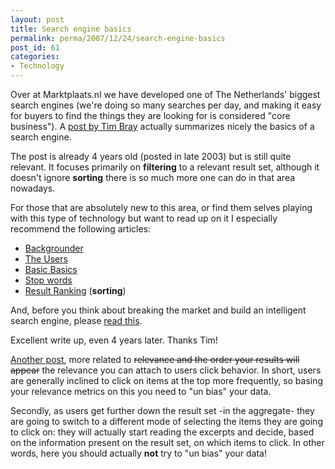 ```yaml
---
layout: post
title: Search engine basics
permalink: perma/2007/12/24/search-engine-basics
post_id: 61
categories: 
- Technology
---
```


Over at Marktplaats.nl we have developed one of The Netherlands' biggest search
engines (we're doing so many searches per day, and making it easy for buyers to
find the things they are looking for is considered "core business"). A <a
href="http://www.tbray.org/ongoing/When/200x/2003/07/30/OnSearchTOC">post by
Tim Bray</a> actually summarizes nicely the basics of a search engine. 

The post is already 4 years old (posted in late 2003) but is still quite
relevant. It focuses primarily on __filtering__ to a relevant result set,
although it doesn't ignore __sorting__ there is so much more one can do in that
area nowadays.

For those that are absolutely new to this area, or find them selves playing with this type of technology but want to read up on it I especially recommend the following articles:

* <a href="http://www.tbray.org/ongoing/When/200x/2003/06/15/OnSearch">Backgrounder</a>
* <a href="http://www.tbray.org/ongoing/When/200x/2003/06/17/SearchUsers">The Users</a>
* <a href="http://www.tbray.org/ongoing/When/200x/2003/06/18/HowSearchWorks">Basic Basics</a>
* <a href="http://www.tbray.org/ongoing/When/200x/2003/07/11/Stopwords">Stop words</a>
* <a href="http://www.tbray.org/ongoing/When/200x/2003/06/24/IntelligentSearch">Result Ranking</a> (__sorting__)

And, before you think about breaking the market and build an intelligent search
engine, please <a
href="http://www.tbray.org/ongoing/When/200x/2003/06/24/IntelligentSearch">read
this</a>. 

Excellent write up, even 4 years later. Thanks Tim!

<a
href="http://glinden.blogspot.com/2007/12/papers-from-wsdm-2008-on-click-position.html">Another
post</a>, more related to <strike>relevance and the order your results will
appear</strike> the relevance you can attach to users click behavior. In
short, users are generally inclined to click on items at the top more
frequently, so basing your relevance metrics on this you need to "un bias"
your data. 

Secondly, as users get further down the result set -in the aggregate- they are
going to switch to a different mode of selecting the items they are going to
click on: they will actually start reading the excerpts and decide, based on
the information present on the result set, on which items to click. In other
words, here you should actually **not** try to "un bias" your data!
 

